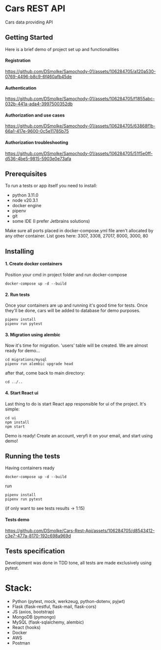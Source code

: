 # Cars REST API

Cars data providing API

## Getting Started

Here is a brief demo of project set up and functionalities
#### Registration
https://github.com/DSmolke/Samochody-01/assets/106284705/a120a530-0769-4496-b8c9-6f460afb45de

#### Authentication
https://github.com/DSmolke/Samochody-01/assets/106284705/f1855abc-032b-441a-ada4-3997500352db

#### Authorization and use cases
https://github.com/DSmolke/Samochody-01/assets/106284705/63868f1b-66a1-417e-9600-0c5e11785b75

#### Authorization troubleshooting
https://github.com/DSmolke/Samochody-01/assets/106284705/51f5e0ff-d536-4be5-9815-5903e0e73afa

## Prerequisites

To run a tests or app itself you need to install:
- python 3.11.0
- node v20.3.1
- docker engine
- pipenv
- git
- some IDE (I prefer Jetbrains solutions)

Make sure all ports placed in docker-compose.yml file aren't allocated by any other container.
List goes here: 3307, 3308, 27017, 8000, 3000, 80

## Installing

#### 1. Create docker containers
Position your cmd in project folder and run docker-compose
```
docker-compose up -d --build
```

#### 2. Run tests
Once your containers are up and running it's good time for tests. Once they'll be done, cars will be added to database for demo purposes.
```
pipenv install
pipenv run pytest
```

#### 3. Migration using alembic
Now it's time for migration. 'users' table will be created. We are almost ready for demo...
```
cd migrations/mysql
pipenv run alembic upgrade head
```
after that, come back to main directory:
```
cd ../..
```

#### 4. Start React ui
Last thing to do is start React app responsible for ui of the project. It's simple:
```
cd ui
npm install
npm start
```

Demo is ready!
Create an account, veryfi it on your email, and start using demo!

## Running the tests

Having containers ready 
```
docker-compose up -d --build
```
run
```
pipenv install
pipenv run pytest
```
(if only want to see tests results -> 1:15)
#### Tests demo
https://github.com/DSmolke/Cars-Rest-Api/assets/106284705/d8543412-c3e7-477a-8170-192c698a969d


## Tests specification
Development was done in TDD tone, all tests are made exclusively using pytest.

# Stack:
- Python (pytest, mock, werkzeug, python-dotenv, pyjwt)
- Flask (flask-restful, flask-mail, flask-cors)
- JS (axios, bootstrap)
- MongoDB (pymongo)
- MySQL (flask-sqlalchemy, alembic)
- React (hooks)
- Docker
- AWS
- Postman


